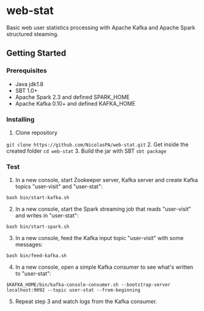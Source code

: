 # web-stat
Basic web user statistics processing with Apache Kafka and Apache Spark structured steaming.

## Getting Started

### Prerequisites

- Java jdk1.8
- SBT 1.0+
- Apache Spark 2.3 and defined SPARK_HOME
- Apache Kafka 0.10+ and defined KAFKA_HOME

### Installing

1. Clone repository
 
 ```git clone https://github.com/NicolasPA/web-stat.git```
2. Get inside the created folder
 ```cd web-stat```
3. Build the jar with SBT
 ```sbt package```
  
### Test

1. In a new console, start Zookeeper server, Kafka server and create Kafka topics "user-visit" and "user-stat":
   
 ```bash bin/start-kafka.sh```
   
2. In a new console, start the Spark streaming job that reads "user-visit" and writes in "user-stat": 
  
 ```bash bin/start-spark.sh```
   
3. In a new console, feed the Kafka input topic "user-visit" with some messages: 
  
 ```bash bin/feed-kafka.sh``` 
  
4. In a new console, open a simple Kafka consumer to see what's written to "user-stat": 
  
 ```$KAFKA_HOME/bin/kafka-console-consumer.sh --bootstrap-server localhost:9092 --topic user-stat --from-beginning``` 
    
5. Repeat step 3 and watch logs from the Kafka consumer.
  
